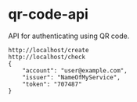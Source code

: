 # qr-code-api
API for authenticating using QR code.

```
http://localhost/create
http://localhost/check
{
    "account": "user@example.com",
    "issuer": "NameOfMyService",
    "token": "707487"
}